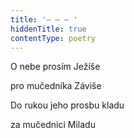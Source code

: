 ```yaml
---
title: '– – – '
hiddenTitle: true
contentType: poetry
---
```


<section>

O nebe prosím Ježíše

pro mučedníka Záviše

Do rukou jeho prosbu kladu

za mučednici Miladu

</section>
